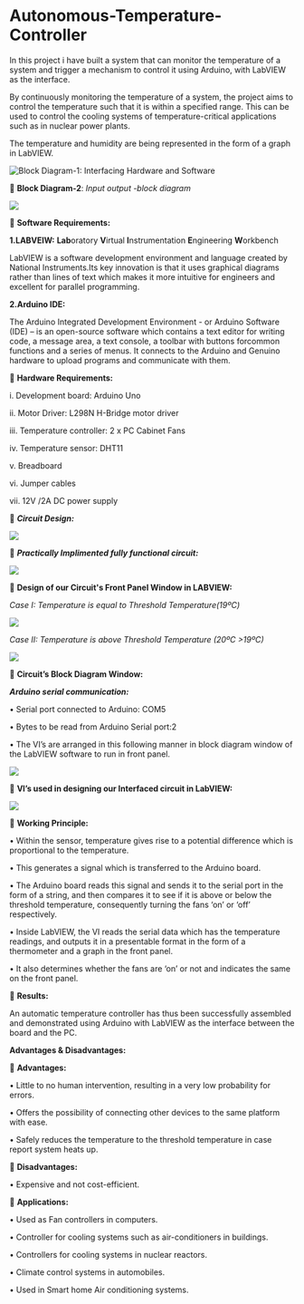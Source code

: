 # Autonomous-Temperature-Controller
In this project i have built a system that can monitor the temperature of a system and trigger a mechanism to control it using Arduino, with LabVIEW as the interface.

By continuously monitoring the temperature of a system, the project aims to control the temperature such that it is within a specified range.
This can be used to control the cooling systems of temperature-critical applications such as in nuclear power plants. 

The temperature and humidity are being represented in the form of a graph in LabVIEW.

<!---  **Block Diagram-1**: *Interfacing Hardware and Software*-->

![Block Diagram-1: Interfacing Hardware and Software](Images/image1.JPG "Magic")

 **Block Diagram-2**: *Input output -block diagram*

![](Images/image2.JPG)

 **Software Requirements:**

**1.LABVEIW:** **Lab**oratory **V**irtual **I**nstrumentation **E**ngineering **W**orkbench

LabVIEW is a software development environment and language created by National Instruments.Its key innovation is that it uses graphical diagrams rather than lines of text which makes it more intuitive for engineers and excellent for parallel programming.

**2.Arduino IDE:**

The Arduino Integrated Development Environment - or Arduino Software (IDE) – is an open-source software which contains a text editor for writing code, a message area, a text console, a toolbar with buttons forcommon functions and a series of menus. It connects to the Arduino and Genuino hardware to upload programs and communicate with them. 

 **Hardware Requirements:**
 
i. Development board: Arduino Uno

ii. Motor Driver: L298N H-Bridge motor driver

iii. Temperature controller: 2 x PC Cabinet Fans

iv. Temperature sensor: DHT11

v. Breadboard

vi. Jumper cables

vii. 12V /2A DC power supply

 ***Circuit Design:***

![](Images/image3.JPG)

 ***Practically Implimented fully functional circuit:***

![](Images/image4.JPG)

 **Design of our Circuit's Front Panel Window in LABVIEW:**

*Case I: Temperature is equal to Threshold Temperature(19ºC)*

![](Images/image6.JPG)

*Case II: Temperature is above Threshold Temperature (20ºC >19ºC)*

![](Images/image7.JPG)


 **Circuit’s Block Diagram Window:**

***Arduino serial communication:***

• Serial port connected to Arduino: COM5

• Bytes to be read from Arduino Serial port:2

• The VI’s are arranged in this following manner in block diagram window of the LabVIEW software to run in front panel.

![](Images/image5.JPG)

 **VI’s used in designing our Interfaced circuit in LabVIEW:**

![](Images/image8.JPG)


 **Working Principle:**

• Within the sensor, temperature gives rise to a potential difference which is proportional to the temperature.

• This generates a signal which is transferred to the Arduino board. 

• The Arduino board reads this signal and sends it to the serial port in the form of a string, and then compares it to see if it is above or below the threshold temperature, consequently turning the fans ‘on’ or ‘off’ respectively.

• Inside LabVIEW, the VI reads the serial data which has the temperature readings, and outputs it in a presentable format in the form of a thermometer and a graph in the front panel. 

• It also determines whether the fans are ‘on’ or not and indicates the same on the front panel.

 **Results:**

An automatic temperature controller has thus been successfully assembled and demonstrated using Arduino with LabVIEW as the interface between the board and the PC.

**Advantages & Disadvantages:**

 **Advantages:**

• Little to no human intervention, resulting in a very low probability for errors.

• Offers the possibility of connecting other devices to the same platform with ease.

• Safely reduces the temperature to the threshold temperature in case report system heats up.

 **Disadvantages:**

• Expensive and not cost-efficient.


 **Applications:**

• Used as Fan controllers in computers.

• Controller for cooling systems such as air-conditioners in buildings.

• Controllers for cooling systems in nuclear reactors.

• Climate control systems in automobiles.

• Used in Smart home Air conditioning systems.
